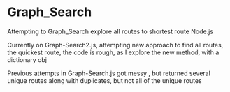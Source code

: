# Graph_Search
Attempting to  Graph_Search explore all routes to shortest route Node.js



Currently on Graph-Search2.js, attempting new approach to find all routes, the
quickest route, the code is rough, as I explore the new method, with a dictionary  obj

Previous attempts in Graph-Search.js got messy , but returned several unique routes along with duplicates,  but not all of the unique routes